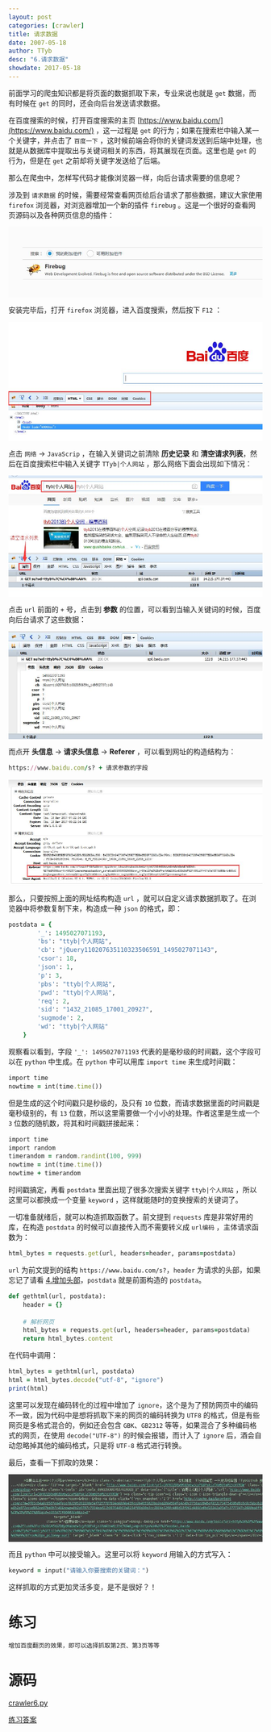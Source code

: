 ```yaml
---
layout: post
categories: [crawler]
title: 请求数据
date: 2007-05-18
author: TTyb
desc: "6.请求数据"
showdate: 2017-05-18
---
```


前面学习的爬虫知识都是将页面的数据抓取下来，专业来说也就是 `get` 数据，而有时候在 `get` 的同时，还会向后台发送请求数据。

在百度搜索的时候，打开百度搜索的主页 [https://www.baidu.com/](https://www.baidu.com/) ，这一过程是 `get` 的行为；如果在搜索栏中输入某一个关键字，并点击了 `百度一下` ，这时候前端会将你的关键词发送到后端中处理，也就是从数据库中提取出与关键词相关的东西，将其展现在页面。这里也是 `get` 的行为，但是在 `get` 之前却将关键字发送给了后端。

那么在爬虫中，怎样写代码才能像浏览器一样，向后台请求需要的信息呢？

涉及到 `请求数据` 的时候，需要经常查看网页给后台请求了那些数据，建议大家使用 `firefox` 浏览器，对浏览器增加一个新的插件 `firebug` 。这是一个很好的查看网页源码以及各种网页信息的插件：

<p style="text-align:center"><img  src="/img/crawler6/result1.jpg" class="img-responsive"style="display: block; margin-right: auto; margin-left: auto;"></p>

安装完毕后，打开 `firefox` 浏览器，进入百度搜索，然后按下 `F12` ：

<p style="text-align:center"><img  src="/img/crawler6/result2.jpg" class="img-responsive"style="display: block; margin-right: auto; margin-left: auto;"></p>

点击 `网络` -> `JavaScrip` ，在输入关键词之前清除 **历史记录** 和 **清空请求列表**，然后在百度搜索栏中输入关键字 `TTyb|个人网站` ，那么网络下面会出现如下情况：

<p style="text-align:center"><img  src="/img/crawler6/result3.jpg" class="img-responsive"style="display: block; margin-right: auto; margin-left: auto;"></p>

点击 `url` 前面的 `+` 号，点击到 **参数** 的位置，可以看到当输入关键词的时候，百度向后台请求了这些数据：

<p style="text-align:center"><img  src="/img/crawler6/result4.jpg" class="img-responsive"style="display: block; margin-right: auto; margin-left: auto;"></p>

而点开 **头信息** -> **请求头信息** -> **Referer** ，可以看到网址的构造结构为：

~~~ruby
https://www.baidu.com/s? + 请求参数的字段
~~~

<span style="text-align:center"><img  src="/img/crawler6/result5.jpg"/></span>

那么，只要按照上面的网址结构构造 `url` ，就可以自定义请求数据抓取了。在浏览器中将参数复制下来，构造成一种 `json` 的格式，即：

~~~ruby
postdata = {
        '_': 1495027071193,
        'bs': "ttyb|个人网站",
        'cb': "jQuery110207635110323506591_1495027071143",
        'csor': 18,
        'json': 1,
        'p': 3,
        'pbs': "ttyb|个人网站",
        'pwd': "ttyb|个人网站",
        'req': 2,
        'sid': "1432_21085_17001_20927",
        'sugmode': 2,
        'wd': "ttyb|个人网站"
    }
~~~

观察看以看到，字段 `'_': 1495027071193` 代表的是毫秒级的时间戳，这个字段可以在 `python` 中生成。在 `python` 中可以用库 `import time` 来生成时间戳：

~~~ruby
import time
nowtime = int(time.time())
~~~

但是生成的这个时间戳只是秒级的，及只有 `10` 位数，而请求数据里面的时间戳是毫秒级别的，有 `13` 位数，所以这里需要做一个小小的处理。作者这里是生成一个 `3` 位数的随机数，将其和时间戳拼接起来：

~~~ruby
import time
import random
timerandom = random.randint(100, 999)
nowtime = int(time.time())
nowtime + timerandom
~~~

时间戳搞定，再看 `postdata` 里面出现了很多次搜索关键字 `ttyb|个人网站` ，所以这里可以都换成一个变量 `keyword` ，这样就能随时的变换搜索的关键词了。

一切准备就绪后，就可以构造抓取函数了。前文提到 `requests` 库是非常好用的库，在构造 `postdata` 的时候可以直接传入而不需要转义成 `url编码` ，主体请求函数为：

~~~ruby
html_bytes = requests.get(url, headers=header, params=postdata)
~~~

`url` 为前文提到的结构 `https://www.baidu.com/s?`，`header` 为请求的头部，如果忘记了请看 [4.增加头部](http://www.tybai.com/crawler/4_%E5%A2%9E%E5%8A%A0%E5%A4%B4%E9%83%A8.html)，`postdata` 就是前面构造的 `postdata`。

~~~ruby
def gethtml(url, postdata):
    header = {}

    # 解析网页
    html_bytes = requests.get(url, headers=header, params=postdata)
    return html_bytes.content
~~~

在代码中调用：

~~~ruby
html_bytes = gethtml(url, postdata)
html = html_bytes.decode("utf-8", "ignore")
print(html)
~~~

这里可以发现在编码转化的过程中增加了 `ignore`，这个是为了预防网页中的编码不一致，因为代码中是想将抓取下来的网页的编码转换为 `UTF8` 的格式，但是有些网页是多格式混合的，例如还会包含 `GBK`、`GB2312` 等等，如果混合了多种编码格式的网页，在使用 `decode("UTF-8")` 的时候会报错，而计入了 `ignore` 后，酒会自动忽略掉其他的编码格式，只是将 `UTF-8` 格式进行转换。

最后，查看一下抓取的效果：

<p style="text-align:center"><img  src="/img/crawler6/result6.jpg" class="img-responsive"style="display: block; margin-right: auto; margin-left: auto;"></p>

而且 `python` 中可以接受输入。这里可以将 `keyword` 用输入的方式写入：

~~~ruby
keyword = input("请输入你要搜索的关键词：")
~~~

这样抓取的方式更加灵活多变，是不是很好？！

# 练习

~~~ruby
增加百度翻页的效果，即可以选择抓取第2页、第3页等等
~~~

# 源码

<a href="/code/crawler6/crawler6.py" target="_blank">crawler6.py</a>

<a href="/code/crawler6/answer.py" target="_blank">练习答案</a>